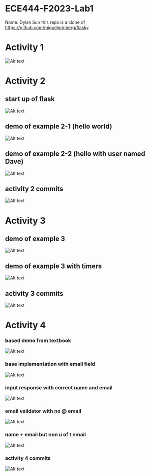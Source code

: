 # ECE444-F2023-Lab1

Name: Dylan Sun
this repo is a clone of https://github.com/miguelgrinberg/flasky

# Activity 1
![Alt text](<screenshots/activity 1.png>)

# Activity 2
## start up of flask
![Alt text](<screenshots/activity 2-1.png>)

## demo of example 2-1 (hello world)
![Alt text](<screenshots/activity 2-2.png>)

## demo of example 2-2 (hello with user named Dave)
![Alt text](<screenshots/activity 2-3.png>)

## activity 2 commits
![Alt text](<screenshots/activity 2 commits.png>)

# Activity 3
## demo of example 3
![Alt text](<screenshots/activity 3-1.png>)

## demo of example 3 with timers
![Alt text](<screenshots/activity 3-2.png>)

## activity 3 commits
![Alt text](<screenshots/activity 3 commits.png>)

# Activity 4
### based demo from textbook 
![Alt text](<screenshots/activity 4-1.png>)

### base implementation with email field 
![Alt text](<screenshots/activity 4-2.png>)

### input response with correct name and email
![Alt text](<screenshots/activity 4-3.png>)

### email vaildator with no @ email
![Alt text](<screenshots/activity 4-4.png>)

### name + email but non u of t email 
![Alt text](<screenshots/activity 4-5.png>)

### activity 4 commits
![Alt text](<screenshots/activity 4-6.png>)